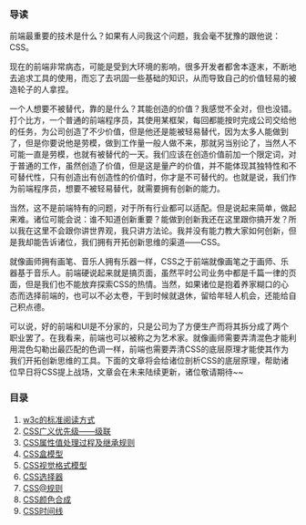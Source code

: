 ### 导读

前端最重要的技术是什么？如果有人问我这个问题，我会毫不犹豫的跟他说：CSS。

现在的前端非常病态，可能是受到大环境的影响，很多开发者都舍本逐末，不断地去追求工具的使用，而忘了去巩固一些基础的知识，从而导致自己的价值轻易的被造轮子的人拿捏。

一个人想要不被替代，靠的是什么？其能创造的价值？我感觉不全对，但也没错。打个比方，一个普通的前端程序员，其使用某框架，每回都能按时完成公司交给他的任务，为公司创造了不少价值，但是他还是能被轻易替代，因为太多人能做到了，但是你要说他是劳模，做到工作量一般人做不来，那就另当别论了，当然人不可能一直是劳模，也就有被替代的一天。我们应该在创造价值前加一个限定词，对于普通的工作，虽然创造了价值，但是这是量产的价值，并不能体现其独特性和不可替代性，只有创造出有创造性的价值时，你才是不可替代的。也就是说，我们作为前端程序员，想要不被轻易替代，就需要拥有创新的能力。

当然，这不是前端特有的问题，对于所有行业都可以适配。但是说起来简单，做起来难。诸位可能会说：谁不知道创新重要？能做到创新我还在这里跟你搞开发？所以我在这里不会跟你讲世界观，我只讲方法论。我并没有能力教大家如何创新，但是我却能告诉诸位，我们拥有开拓创新思维的渠道——CSS。

就像画师拥有画笔、音乐人拥有乐器一样，CSS之于前端就像画笔之于画师、乐器基于音乐人。前端硬说起来就是搞页面，虽然平时公司业务中都是千篇一律的页面，但是我们也不能放弃探索CSS的热情。当然，如果诸位是抱着养家糊口的心态而选择前端的，也可以不必太卷，干到时候就退休，留给年轻人机会，还能给自己积点德。

可以说，好的前端和UI是不分家的，只是公司为了方便生产而将其拆分成了两个职业罢了。在我看来，前端也可以被称之为艺术家。就像画师需要弄清混色才能利用混色勾勒出最匹配的色调一样，前端也需要弄清CSS的底层原理才能使其作为我们开拓创新思维的工具。下面的文章将会给诸位剖析CSS的底层原理，帮助诸位早日将CSS提上战场，文章会在未来陆续更新，诸位敬请期待~~

### 目录

1. [w3c的标准阅读方式](https://www.unstoppable840.cn/article/3b25815e-1369-4e8e-bf34-5d5a56ba7544)
2. [CSS广义优先级——级联](https://www.unstoppable840.cn/article/926c2e70-0e2f-4f4c-82c4-bb59f8114f86)
3. [CSS属性值处理过程及继承规则](https://www.unstoppable840.cn/article/066f2653-96bf-422d-a1d9-fb3ec51ac401)
4. [CSS盒模型](https://www.unstoppable840.cn/article/ddf24396-4826-4981-b3fd-6a0f21fb9fcb)
5. [CSS视觉格式模型](https://www.unstoppable840.cn/article/854d65a2-6952-4db1-a759-bf006b2c0ba7)
6. [CSS选择器](https://www.unstoppable840.cn/article/7a4624bf-865c-42e9-bd5e-0a8b7ce9dff3)
7. [CSS@规则](https://www.unstoppable840.cn/article/b2ee2cef-01a6-43c1-991c-48824b9b567c)
9. [CSS颜色合成](https://www.unstoppable840.cn/article/55bc4478-3138-4cd6-872d-804098f81800)
10. [CSS时间线](https://www.unstoppable840.cn/article/d7607ac5-8be2-4aa4-94f5-e6372f1c069c)